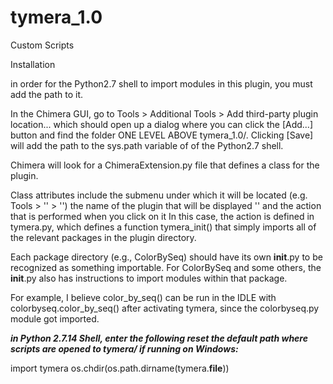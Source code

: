# tymera_1.0
Custom Scripts

Installation

in order for the Python2.7 shell to import modules in this plugin, you must add the path to it.

In the Chimera GUI, go to Tools > Additional Tools > Add third-party plugin location... which should open up a dialog where you can click the [Add...] button and find the folder ONE LEVEL ABOVE tymera_1.0/.  Clicking [Save] will add the path to the sys.path variable of of the Python2.7 shell.

Chimera will look for a ChimeraExtension.py file that
defines a class for the plugin.

Class attributes include the submenu under which
it will be located (e.g. Tools > '<submenu>' > '<plugin>')
the name of the plugin that will be displayed '<plugin>'
and the action that is performed when you click on it
In this case, the action is defined in tymera.py,
which defines a function tymera_init() that simply imports
all of the relevant packages in the plugin directory.

Each package directory (e.g., ColorBySeq) should have
its own __init__.py to be recognized as something
importable.  For ColorBySeq and some others, the __init__.py
also has instructions to import modules within that package.

For example, I believe color_by_seq() can be run in
the IDLE with colorbyseq.color_by_seq() after activating
tymera, since the colorbyseq.py module got imported. 

***in Python 2.7.14 Shell, enter the following reset the default path where scripts are opened to tymera/ if running on Windows:***

import tymera
os.chdir(os.path.dirname(tymera.__file__))